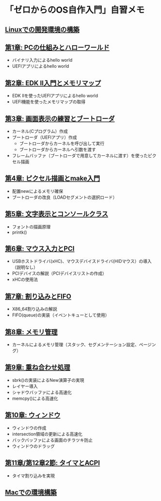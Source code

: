 # 「ゼロからのOS自作入門」自習メモ

## [Linuxでの開発環境の構築](day00.md)

## [第1章: PCの仕組みとハローワールド](day01.md)

- バイナリ入力によるhello world
- UEFIアプリによるhello world

## [第2章: EDK II入門とメモリマップ](day02.md)

- EDK IIを使ったUEFIアプリによるhello world
- UEFI機能を使ったメモリマップの取得

## [第3章: 画面表示の練習とブートローダ](day03.md)

- カーネル(Cプログラム）作成
- ブートローダ（UEFIアプリ）作成
  - ブートローダからカーネルを呼び出して実行
  - ブートローダからカーネルへ引数を渡す
- フレームバッファ（ブートローダで用意してカーネルに渡す）を使ったピクセル描画

## [第4章: ピクセル描画とmake入門](day04.md)

- 配置newによるメモリ確保
- ブートローダの改良（LOADセグメントの選択ロード）

## [第5章: 文字表示とコンソールクラス](day05.md)

- フォントの描画原理
- printk()

## [第6章: マウス入力とPCI](day06.md)

- USBホストドライバ(xHC)、マウスデバイスドライバ(HIDマウス）の導入（説明なし）
- PCIデバイスの解説（PCIデバイスリストの作成）
- xHCの使用法

## [第7章: 割り込みとFIFO](day07.md)

- X86_64割り込みの解説
- FIFO(queue)の実装（イベントキューとして使用）

## [第8章: メモリ管理](day08.md)

- カーネルによるメモリ管理（スタック、セグメンテーション設定、ページング）

## [第9章: 重ね合わせ処理](day09.md)

- sbrk()の実装によるNew演算子の実現
- レイヤー導入
- シャドウバッファによる高速化
- memcpy()による高速化

## [第10章: ウィンドウ](day10.md)

- ウィンドウの作成
- intersection領域の更新による高速化
- バックバッファによる画面のチラツキ防止
- ウィンドウのドラッグ

## [第11章/第12章2節: タイマとACPI](day11.md)

- タイマ割り込みを実現

## [Macでの環境構築](mac.md)
